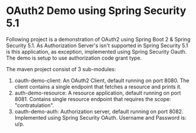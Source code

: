 # OAuth2 Demo using Spring Security 5.1

Following project is a demonstration of OAuth2 using Spring Boot 2 & Spring Security 5.1.
As Authorization Server's isn't supported in Spring Security 5.1 is this application, as exception, implemented using Spring Security Oauth.
The demo is setup to use authorization code grant type.

The maven project consist of 3 sub-modules:
1. oauth-demo-client: An OAuth2 Client, default running on port 8080. The client contains a single endpoint that fetches a resource and prints it.
2. auth-demo-resource: A resource application, default  running on port 8081. Contains single resource endpoint that requires the scope: "contratulation".
3. oauth-demo-auth: Authorization server, default running on port 8082. Implemented using Spring Security OAuth. Username and Password is: u/p.
